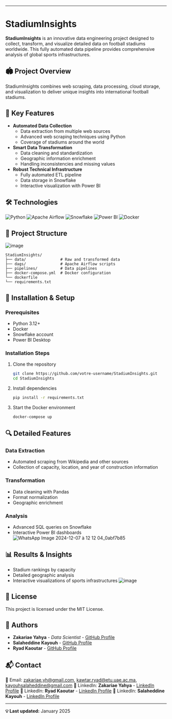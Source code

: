 
---

# StadiumInsights

**StadiumInsights** is an innovative data engineering project designed to collect, transform, and visualize detailed data on football stadiums worldwide. This fully automated data pipeline provides comprehensive analysis of global sports infrastructures.

## 🏟️ Project Overview
StadiumInsights combines web scraping, data processing, cloud storage, and visualization to deliver unique insights into international football stadiums.

## 🚀 Key Features
- **Automated Data Collection**
  - Data extraction from multiple web sources
  - Advanced web scraping techniques using Python
  - Coverage of stadiums around the world
- **Smart Data Transformation**
  - Data cleaning and standardization
  - Geographic information enrichment
  - Handling inconsistencies and missing values
- **Robust Technical Infrastructure**
  - Fully automated ETL pipeline
  - Data storage in Snowflake
  - Interactive visualization with Power BI

## 🛠 Technologies
![Python](https://img.shields.io/badge/Python-3.12+-blue)
![Apache Airflow](https://img.shields.io/badge/Apache%20Airflow-Orchestration-orange)
![Snowflake](https://img.shields.io/badge/Snowflake-Data%20Warehouse-blue)
![Power BI](https://img.shields.io/badge/Power%20BI-Visualization-yellow)
![Docker](https://img.shields.io/badge/Docker-Containerization-blue)

## 📂 Project Structure
![image](https://github.com/user-attachments/assets/f2697b3b-c99a-4801-803b-09e1dbdf0e4f)
```
StadiumInsights/
├── data/               # Raw and transformed data
├── dags/               # Apache Airflow scripts
├── pipelines/          # Data pipelines
├── docker-compose.yml  # Docker configuration
└── dockerfile
└── requirements.txt
```

## 🔧 Installation & Setup
### Prerequisites
- Python 3.12+
- Docker
- Snowflake account
- Power BI Desktop

### Installation Steps
1. Clone the repository
   ```bash
   git clone https://github.com/votre-username/StadiumInsights.git
   cd StadiumInsights
   ```
2. Install dependencies
   ```bash
   pip install -r requirements.txt
   ```
3. Start the Docker environment
   ```bash
   docker-compose up
   ```

## 🔍 Detailed Features
### Data Extraction
- Automated scraping from Wikipedia and other sources
- Collection of capacity, location, and year of construction information

### Transformation
- Data cleaning with Pandas
- Format normalization
- Geographic enrichment

### Analysis
- Advanced SQL queries on Snowflake
- Interactive Power BI dashboards
![WhatsApp Image 2024-12-07 à 12 12 04_0abf7b85](https://github.com/user-attachments/assets/6af27a05-ade4-43ef-857e-09b6b846acca)

## 📊 Results & Insights
- Stadium rankings by capacity
- Detailed geographic analysis
- Interactive visualizations of sports infrastructures
![image](https://github.com/user-attachments/assets/0782b3fb-1a95-4dd7-814c-d8b8bdecf959)

## 📄 License
This project is licensed under the MIT License.

## 👥 Authors
- **Zakariae Yahya** - *Data Scientist* - [GitHub Profile](https://github.com/zakariaeyahya)
- **Salaheddine Kayouh** - [GitHub Profile](https://github.com/771salameche)
- **Ryad Kaoutar** - [GitHub Profile](https://github.com/kawkawa324)

## 📬 Contact
📧 Email: zakariae.yh@gmail.com, kawtar.ryad@etu.uae.ac.ma, kayouhsalaheddine@gmail.com
🔗 LinkedIn: **Zakariae Yahya** - [LinkedIn Profile](https://www.linkedin.com/in/zakariae-yahya/)
🔗 LinkedIn: **Ryad Kaoutar** - [LinkedIn Profile](https://www.linkedin.com/in/ryad-kawtar-529884253/)
🔗 LinkedIn: **Salaheddine Kayouh** - [LinkedIn Profile](https://www.linkedin.com/in/salaheddine-kayouh/)

---
**💡 Last updated:** January 2025
